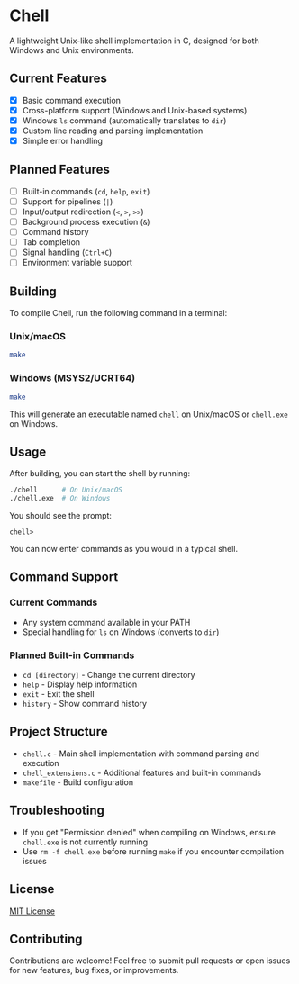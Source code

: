 # Chell

A lightweight Unix-like shell implementation in C, designed for both Windows and Unix environments.

## Current Features

- [x] Basic command execution
- [x] Cross-platform support (Windows and Unix-based systems)
- [x] Windows `ls` command (automatically translates to `dir`)
- [x] Custom line reading and parsing implementation
- [x] Simple error handling

## Planned Features

- [ ] Built-in commands (`cd`, `help`, `exit`)
- [ ] Support for pipelines (`|`)
- [ ] Input/output redirection (`<`, `>`, `>>`)
- [ ] Background process execution (`&`)
- [ ] Command history
- [ ] Tab completion
- [ ] Signal handling (`Ctrl+C`)
- [ ] Environment variable support

## Building

To compile Chell, run the following command in a terminal:

### Unix/macOS
```bash
make
```

### Windows (MSYS2/UCRT64)
```bash
make
```

This will generate an executable named `chell` on Unix/macOS or `chell.exe` on Windows.

## Usage

After building, you can start the shell by running:

```bash
./chell      # On Unix/macOS
./chell.exe  # On Windows
```

You should see the prompt:

```
chell> 
```

You can now enter commands as you would in a typical shell.

## Command Support

### Current Commands
- Any system command available in your PATH
- Special handling for `ls` on Windows (converts to `dir`)

### Planned Built-in Commands
- `cd [directory]` - Change the current directory
- `help` - Display help information
- `exit` - Exit the shell
- `history` - Show command history

## Project Structure

- `chell.c` - Main shell implementation with command parsing and execution
- `chell_extensions.c` - Additional features and built-in commands
- `makefile` - Build configuration

## Troubleshooting

- If you get "Permission denied" when compiling on Windows, ensure `chell.exe` is not currently running
- Use `rm -f chell.exe` before running `make` if you encounter compilation issues

## License

[MIT License](LICENSE)

## Contributing

Contributions are welcome! Feel free to submit pull requests or open issues for new features, bug fixes, or improvements.